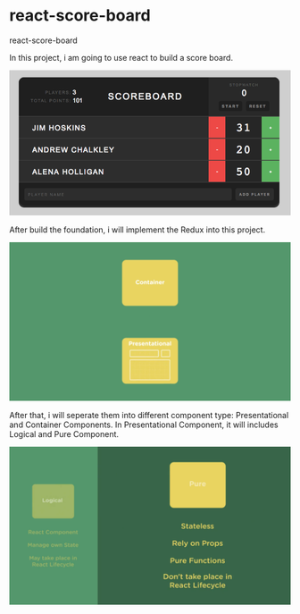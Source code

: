 # react-score-board
react-score-board

In this project, i am going to use react to build a score board.




![react-score-board-screen](https://raw.githubusercontent.com/nullmicgo/react-score-board/master/screen.png)

After build the foundation, i will implement the Redux into this project.

![component-level001](https://raw.githubusercontent.com/nullmicgo/react-score-board/master/level001.png)

After that, i will seperate them into different component type: Presentational and Container Components.
In Presentational Component, it will includes Logical and Pure Component.



![component-level002](https://raw.githubusercontent.com/nullmicgo/react-score-board/master/level002.png)

